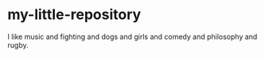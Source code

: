 # my-little-repository

I like music and fighting and dogs and girls and comedy and philosophy and rugby.
